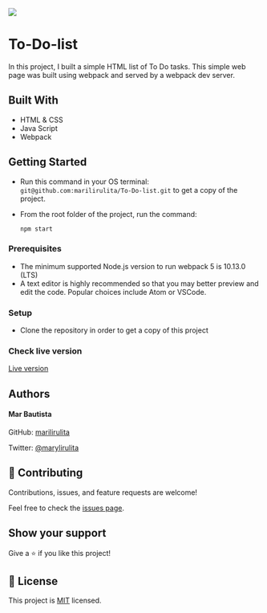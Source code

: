 ![](https://img.shields.io/badge/Microverse-blueviolet)

# To-Do-list
In this project, I built a simple HTML list of To Do tasks. This simple web page was built using webpack and served by a webpack dev server.

## Built With

- HTML & CSS
- Java Script
- Webpack

## Getting Started

- Run this command in your OS terminal: `git@github.com:marilirulita/To-Do-list.git` to get a copy of the project.
- From the root folder of the project, run the command: 

  ```
  npm start
  ```

### Prerequisites

* The minimum supported Node.js version to run webpack 5 is 10.13.0 (LTS)
* A text editor is highly recommended so that you may better preview and edit the code. Popular choices include Atom or VSCode.

### Setup

* Clone the repository in order to get a copy of this project

### Check live version

[Live version](https://marilirulita.github.io/To-Do-list/)

## Authors

#### Mar Bautista
GitHub: [marilirulita](https://github.com/marilirulita)

Twitter: [@marylirulita](https://twitter.com/marylirulita)

## 🤝 Contributing

Contributions, issues, and feature requests are welcome!

Feel free to check the [issues page](https://github.com/marilirulita/To-Do-list/issues).

## Show your support

Give a ⭐️ if you like this project!

## 📝 License

This project is [MIT](LICENSE) licensed.
